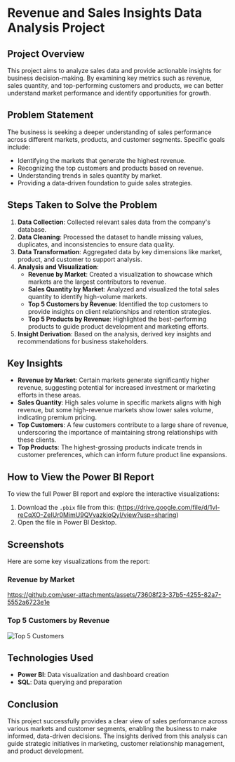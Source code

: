 # Revenue and Sales Insights Data Analysis Project

## Project Overview
This project aims to analyze sales data and provide actionable insights for business decision-making. By examining key metrics such as revenue, sales quantity, and top-performing customers and products, we can better understand market performance and identify opportunities for growth.

## Problem Statement
The business is seeking a deeper understanding of sales performance across different markets, products, and customer segments. Specific goals include:
- Identifying the markets that generate the highest revenue.
- Recognizing the top customers and products based on revenue.
- Understanding trends in sales quantity by market.
- Providing a data-driven foundation to guide sales strategies.

## Steps Taken to Solve the Problem
1. **Data Collection**: Collected relevant sales data from the company's database.
2. **Data Cleaning**: Processed the dataset to handle missing values, duplicates, and inconsistencies to ensure data quality.
3. **Data Transformation**: Aggregated data by key dimensions like market, product, and customer to support analysis.
4. **Analysis and Visualization**:
   - **Revenue by Market**: Created a visualization to showcase which markets are the largest contributors to revenue.
   - **Sales Quantity by Market**: Analyzed and visualized the total sales quantity to identify high-volume markets.
   - **Top 5 Customers by Revenue**: Identified the top customers to provide insights on client relationships and retention strategies.
   - **Top 5 Products by Revenue**: Highlighted the best-performing products to guide product development and marketing efforts.
5. **Insight Derivation**: Based on the analysis, derived key insights and recommendations for business stakeholders.

## Key Insights
- **Revenue by Market**: Certain markets generate significantly higher revenue, suggesting potential for increased investment or marketing efforts in these areas.
- **Sales Quantity**: High sales volume in specific markets aligns with high revenue, but some high-revenue markets show lower sales volume, indicating premium pricing.
- **Top Customers**: A few customers contribute to a large share of revenue, underscoring the importance of maintaining strong relationships with these clients.
- **Top Products**: The highest-grossing products indicate trends in customer preferences, which can inform future product line expansions.

## How to View the Power BI Report
To view the full Power BI report and explore the interactive visualizations:
1. Download the `.pbix` file from this: (https://drive.google.com/file/d/1vl-reCqXO-ZeIUr0MimU9QVvazkioQyI/view?usp=sharing)
2. Open the file in Power BI Desktop.

## Screenshots
Here are some key visualizations from the report:

### Revenue by Market
https://github.com/user-attachments/assets/73608f23-37b5-4255-82a7-5552a6723e1e

### Top 5 Customers by Revenue
![Top 5 Customers](screenshots/top_customers.png)

## Technologies Used
- **Power BI**: Data visualization and dashboard creation
- **SQL**: Data querying and preparation

## Conclusion
This project successfully provides a clear view of sales performance across various markets and customer segments, enabling the business to make informed, data-driven decisions. The insights derived from this analysis can guide strategic initiatives in marketing, customer relationship management, and product development.

